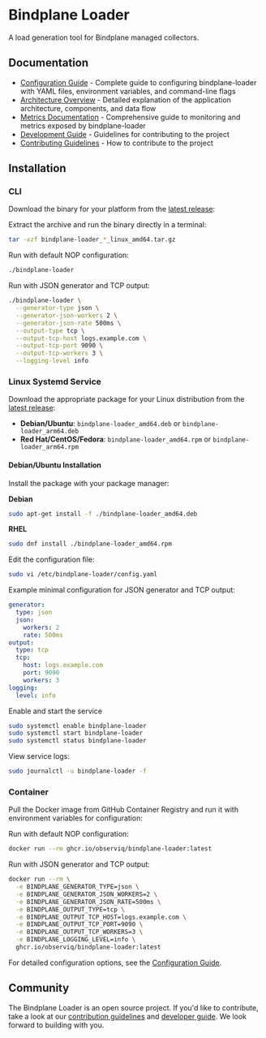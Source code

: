 # Bindplane Loader

A load generation tool for Bindplane managed collectors.

## Documentation

- [Configuration Guide](/docs/configuration.md) - Complete guide to configuring bindplane-loader with YAML files, environment variables, and command-line flags
- [Architecture Overview](/docs/architecture.md) - Detailed explanation of the application architecture, components, and data flow
- [Metrics Documentation](/docs/metrics.md) - Comprehensive guide to monitoring and metrics exposed by bindplane-loader
- [Development Guide](/docs/development.md) - Guidelines for contributing to the project
- [Contributing Guidelines](/docs/CONTRIBUTING.md) - How to contribute to the project

## Installation

### CLI

Download the binary for your platform from the [latest release](https://github.com/observiq/bindplane-loader/releases/latest):

Extract the archive and run the binary directly in a terminal:

```bash
tar -xzf bindplane-loader_*_linux_amd64.tar.gz
```

Run with default NOP configuration:

```bash
./bindplane-loader
```

Run with JSON generator and TCP output:

```bash
./bindplane-loader \
  --generator-type json \
  --generator-json-workers 2 \
  --generator-json-rate 500ms \
  --output-type tcp \
  --output-tcp-host logs.example.com \
  --output-tcp-port 9090 \
  --output-tcp-workers 3 \
  --logging-level info
```

### Linux Systemd Service

Download the appropriate package for your Linux distribution from the [latest release](https://github.com/observiq/bindplane-loader/releases/latest):

- **Debian/Ubuntu**: `bindplane-loader_amd64.deb` or `bindplane-loader_arm64.deb`
- **Red Hat/CentOS/Fedora**: `bindplane-loader_amd64.rpm` or `bindplane-loader_arm64.rpm`

#### Debian/Ubuntu Installation

Install the package with your package manager:

**Debian**

```bash
sudo apt-get install -f ./bindplane-loader_amd64.deb
```

**RHEL**

```bash
sudo dnf install ./bindplane-loader_amd64.rpm
```

Edit the configuration file:

```bash
sudo vi /etc/bindplane-loader/config.yaml
```

Example minimal configuration for JSON generator and TCP output:

```yaml
generator:
  type: json
  json:
    workers: 2
    rate: 500ms
output:
  type: tcp
  tcp:
    host: logs.example.com
    port: 9090
    workers: 3
logging:
  level: info
```

Enable and start the service

```bash
sudo systemctl enable bindplane-loader
sudo systemctl start bindplane-loader
sudo systemctl status bindplane-loader
```

View service logs:

```bash
sudo journalctl -u bindplane-loader -f
```

### Container

Pull the Docker image from GitHub Container Registry and run it with environment variables for configuration:

Run with default NOP configuration:

```bash
docker run --rm ghcr.io/observiq/bindplane-loader:latest
```

Run with JSON generator and TCP output:

```bash
docker run --rm \
  -e BINDPLANE_GENERATOR_TYPE=json \
  -e BINDPLANE_GENERATOR_JSON_WORKERS=2 \
  -e BINDPLANE_GENERATOR_JSON_RATE=500ms \
  -e BINDPLANE_OUTPUT_TYPE=tcp \
  -e BINDPLANE_OUTPUT_TCP_HOST=logs.example.com \
  -e BINDPLANE_OUTPUT_TCP_PORT=9090 \
  -e BINDPLANE_OUTPUT_TCP_WORKERS=3 \
  -e BINDPLANE_LOGGING_LEVEL=info \
  ghcr.io/observiq/bindplane-loader:latest
```

For detailed configuration options, see the [Configuration Guide](/docs/configuration.md).

## Community

The Bindplane Loader is an open source project. If you'd like to contribute, take a look at our [contribution guidelines](/docs/CONTRIBUTING.md) and [developer guide](/docs/development.md). We look forward to building with you.
